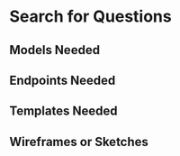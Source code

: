 # Search for Questions
## Models Needed
## Endpoints Needed
## Templates Needed
## Wireframes or Sketches